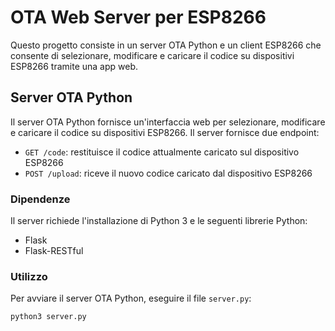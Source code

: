 # OTA Web Server per ESP8266

Questo progetto consiste in un server OTA Python e un client ESP8266 che consente di selezionare, modificare e caricare il codice su dispositivi ESP8266 tramite una app web.

## Server OTA Python

Il server OTA Python fornisce un'interfaccia web per selezionare, modificare e caricare il codice su dispositivi ESP8266. Il server fornisce due endpoint:

- `GET /code`: restituisce il codice attualmente caricato sul dispositivo ESP8266
- `POST /upload`: riceve il nuovo codice caricato dal dispositivo ESP8266

### Dipendenze

Il server richiede l'installazione di Python 3 e le seguenti librerie Python:

- Flask
- Flask-RESTful

### Utilizzo

Per avviare il server OTA Python, eseguire il file `server.py`:

```bash
python3 server.py
